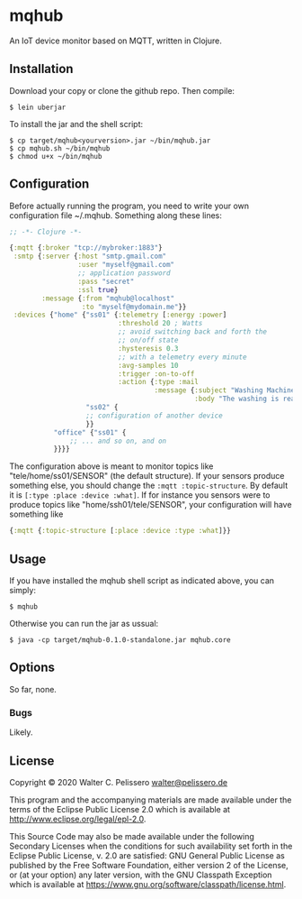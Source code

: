 # mqhub

An IoT device monitor based on MQTT, written in Clojure.

## Installation

Download your copy or clone the github repo.  Then compile:

    $ lein uberjar

To install the jar and the shell script:

	$ cp target/mqhub<yourversion>.jar ~/bin/mqhub.jar
	$ cp mqhub.sh ~/bin/mqhub
	$ chmod u+x ~/bin/mqhub

## Configuration

Before actually running the program, you need to write your own
configuration file ~/.mqhub.  Something along these lines:

``` clojure
;; -*- Clojure -*-

{:mqtt {:broker "tcp://mybroker:1883"}
 :smtp {:server {:host "smtp.gmail.com"
                 :user "myself@gmail.com"
                 ;; application password
                 :pass "secret"
                 :ssl true}
        :message {:from "mqhub@localhost"
                  :to "myself@mydomain.me"}}
 :devices {"home" {"ss01" {:telemetry [:energy :power]
                           :threshold 20 ; Watts
                           ;; avoid switching back and forth the
                           ;; on/off state
                           :hysteresis 0.3
                           ;; with a telemetry every minute
                           :avg-samples 10
                           :trigger :on-to-off
                           :action {:type :mail
                                    :message {:subject "Washing Machine"
                                              :body "The washing is ready to hang!"}}}
                   "ss02" {
				   ;; configuration of another device
				   }}
           "office" {"ss01" {
		       ;; ... and so on, and on
		   }}}}
```

The configuration above is meant to monitor topics like
"tele/home/ss01/SENSOR" (the default structure).  If your sensors
produce something else, you should change the `:mqtt
:topic-structure`.  By default it is `[:type :place :device :what]`.
If for instance you sensors were to produce topics like
"home/ssh01/tele/SENSOR", your configuration will have something like

``` clojure
{:mqtt {:topic-structure [:place :device :type :what]}}
```

## Usage

If you have installed the mqhub shell script as indicated above, you
can simply:

	$ mqhub
	
Otherwise you can run the jar as ussual:

    $ java -cp target/mqhub-0.1.0-standalone.jar mqhub.core


## Options

So far, none.


### Bugs

Likely.


## License

Copyright © 2020 Walter C. Pelissero <walter@pelissero.de>

This program and the accompanying materials are made available under the
terms of the Eclipse Public License 2.0 which is available at
http://www.eclipse.org/legal/epl-2.0.

This Source Code may also be made available under the following Secondary
Licenses when the conditions for such availability set forth in the Eclipse
Public License, v. 2.0 are satisfied: GNU General Public License as published by
the Free Software Foundation, either version 2 of the License, or (at your
option) any later version, with the GNU Classpath Exception which is available
at https://www.gnu.org/software/classpath/license.html.
